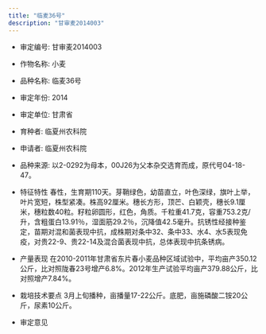 ```yaml
---
title: "临麦36号"
description: "甘审麦2014003"
---
```

* 审定编号:  甘审麦2014003

*  作物名称:  小麦

*  品种名称:  临麦36号

*  审定年份:  2014

*  审定单位:  甘肃省

* 育种者:  临夏州农科院

*  申请者:  临夏州农科院

*  品种来源:  以2-0292为母本，00J26为父本杂交选育而成，原代号04-18-47。

*  特征特性
春性，生育期110天。芽鞘绿色，幼苗直立，叶色深绿，旗叶上举，叶片宽短，株型紧凑。株高92厘米。穗长方形，顶芒、白颖壳，穗长9.1厘米，穗粒数40粒。籽粒卵圆形，红色，角质。千粒重41.7克，容重753.2克/升，含粗蛋白13.91％，湿面筋29.2％，沉降值42.5毫升。抗锈性经接种鉴定，苗期对混和菌表现中抗，成株期对条中32、条中33、水4、水5表现免疫，对贵22-9、贵22-14及混合菌表现中抗，总体表现中抗条锈病。

*  产量表现
在2010-2011年甘肃省东片春小麦品种区域试验中，平均亩产350.12公斤，比对照陇春23号增产6.8%。2012年生产试验平均亩产379.88公斤，比对照增产7.84%。

*  栽培技术要点
3月上旬播种，亩播量17-22公斤。底肥，亩施磷酸二铵20公斤，尿素10公斤。

*  审定意见

